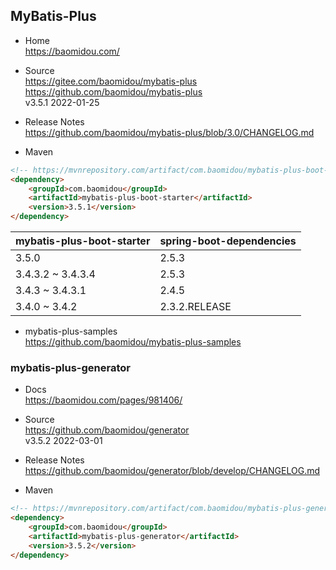 
## MyBatis-Plus

- Home  
  https://baomidou.com/

- Source  
  https://gitee.com/baomidou/mybatis-plus  
  https://github.com/baomidou/mybatis-plus  
  v3.5.1 2022-01-25

- Release Notes  
  https://github.com/baomidou/mybatis-plus/blob/3.0/CHANGELOG.md

- Maven
```html
<!-- https://mvnrepository.com/artifact/com.baomidou/mybatis-plus-boot-starter -->
<dependency>
    <groupId>com.baomidou</groupId>
    <artifactId>mybatis-plus-boot-starter</artifactId>
    <version>3.5.1</version>
</dependency>
```
| mybatis-plus-boot-starter | spring-boot-dependencies |
|---------------------------|--------------------------|
| 3.5.0                     | 2.5.3                    |
| 3.4.3.2 ~ 3.4.3.4         | 2.5.3                    |
| 3.4.3 ~ 3.4.3.1           | 2.4.5                    |
| 3.4.0 ~ 3.4.2             | 2.3.2.RELEASE            |

- mybatis-plus-samples  
  https://github.com/baomidou/mybatis-plus-samples


### mybatis-plus-generator

- Docs  
  https://baomidou.com/pages/981406/

- Source  
  https://github.com/baomidou/generator  
  v3.5.2 2022-03-01

- Release Notes  
  https://github.com/baomidou/generator/blob/develop/CHANGELOG.md

- Maven
```html
<!-- https://mvnrepository.com/artifact/com.baomidou/mybatis-plus-generator -->
<dependency>
    <groupId>com.baomidou</groupId>
    <artifactId>mybatis-plus-generator</artifactId>
    <version>3.5.2</version>
</dependency>
```
